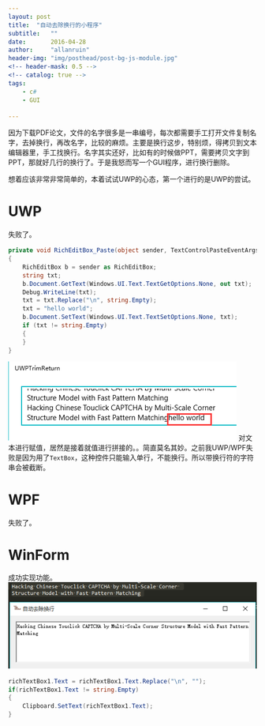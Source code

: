 ```yaml
---
layout: post
title:  "自动去除换行的小程序"
subtitle:   ""  
date:       2016-04-28
author:     "allanruin"
header-img: "img/posthead/post-bg-js-module.jpg"
<!-- header-mask: 0.5 -->
<!-- catalog: true -->
tags:
    - c#
    - GUI

---
```


因为下载PDF论文，文件的名字很多是一串编号，每次都需要手工打开文件复制名字，去掉换行，再改名字，比较的麻烦。主要是换行这步，特别烦，得拷贝到文本编辑器里，手工找换行。名字其实还好，比如有的时候做PPT，需要拷贝文字到PPT，那就好几行的换行了。于是我怒而写一个GUI程序，进行换行删除。

想着应该非常非常简单的，本着试试UWP的心态，第一个进行的是UWP的尝试。

# UWP
失败了。

```c#
private void RichEditBox_Paste(object sender, TextControlPasteEventArgs e)
{
    RichEditBox b = sender as RichEditBox;
    string txt;
    b.Document.GetText(Windows.UI.Text.TextGetOptions.None, out txt);
    Debug.WriteLine(txt);
    txt = txt.Replace("\n", string.Empty);
    txt = "hello world";
    b.Document.SetText(Windows.UI.Text.TextSetOptions.None, txt);
    if (txt != string.Empty)
    {
    }
}
```

![](/img/in-post/QQ截图20160429001339.png) 对文本进行赋值，居然是接着就值进行拼接的。。简直莫名其妙。之前我UWP/WPF失败是因为用了`TextBox`，这种控件只能输入单行，不能换行。所以带换行符的字符串会被截断。



# WPF
失败了。

# WinForm
成功实现功能。![](/img/in-post/QQ截图20160428235206.png)

``` c#
richTextBox1.Text = richTextBox1.Text.Replace("\n", "");
if(richTextBox1.Text != string.Empty)
{
    Clipboard.SetText(richTextBox1.Text);
}

```